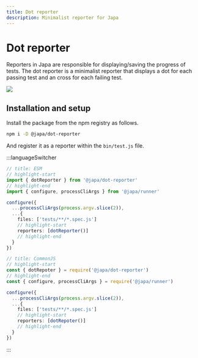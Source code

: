 ```yaml
---
title: Dot reporter
description: Minimalist reporter for Japa
---
```


# Dot reporter

Reporters in Japa are responsible for displaying/saving the progress of tests. The dot reporter is a minimalist reporter that displays a dot for each passing test and an cross for each failing test.

![](dot-reporter.png)

## Installation and setup
Install the package from the npm registry as follows.

```sh
npm i -D @japa/dot-reporter
```

And register it as a reporter within the `bin/test.js` file.

:::languageSwitcher

```ts
// title: ESM
// highlight-start
import { dotReporter } from '@japa/dot-reporter'
// highlight-end
import { configure, processCliArgs } from '@japa/runner'

configure({
  ...processCliArgs(process.argv.slice(2)),
  ...{
    files: ['tests/**/*.spec.js']
    // highlight-start
    reporters: [dotReporter()]
    // highlight-end
  }
})
```

```ts
// title: CommonJS
// highlight-start
const { dotRepoter } = require('@japa/dot-reporter')
// highlight-end
const { configure, processCliArgs } = require('@japa/runner')

configure({
  ...processCliArgs(process.argv.slice(2)),
  ...{
    files: ['tests/**/*.spec.js']
    // highlight-start
    reporters: [dotRepoter()]
    // highlight-end
  }
})
```

:::
